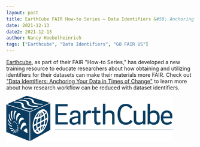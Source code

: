 ```yaml
---
layout: post
title: EarthCube FAIR How-to Series — Data Identifiers &#58; Anchoring Your Data in Times of Change
date: 2021-12-13
date2: 2021-12-13
author: Nancy Hoebelheinrich
tags: ["Earthcube", "Data Identifiers", "GO FAIR US"]
---
```


<a href = "https://www.earthcube.org/">Earthcube</a>, as part of their FAIR "How-to Series," has developed a new training resource to educate researchers about how obtaining and utilizing identifiers for their datasets can make their materials more FAIR. Check out <a href= "https://www.earthcube.org/implementing-fair">"Data Identifiers: Anchoring Your Data in Times of Change"</a> to learn more about how research workflow can be reduced with dataset identifiers. 

<img src="/assets/img/EarthCube-logo.png"/><br>
